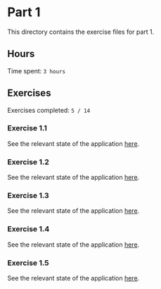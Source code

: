 # Part 1

This directory contains the exercise files for part 1.

## Hours

Time spent: `3 hours`

## Exercises

Exercises completed: `5 / 14`

### Exercise 1.1

See the relevant state of the application [here](https://github.com/rikurauhala/fullstack/tree/378223cddfa18e0916cb9d30aa4fcce7a0a56f4a/exercises/part01/course-information).

### Exercise 1.2

See the relevant state of the application [here](https://github.com/rikurauhala/fullstack/tree/83cd44933f35a140f8adb3124e6bdd5c04eceec3/exercises/part01/course-information).

### Exercise 1.3

See the relevant state of the application [here](https://github.com/rikurauhala/fullstack/tree/8bd95696b35cc6431e83cf9982ad8bb7a34793df/exercises/part01/course-information).

### Exercise 1.4

See the relevant state of the application [here](https://github.com/rikurauhala/fullstack/tree/86c01f1ee1546031a88c5c5a62f5d1a8198181d1/exercises/part01/course-information).

### Exercise 1.5

See the relevant state of the application [here](https://github.com/rikurauhala/fullstack/tree/a23eeafc5b5441bcabc8d8b736d11362ec33ac26/exercises/part01/course-information).
